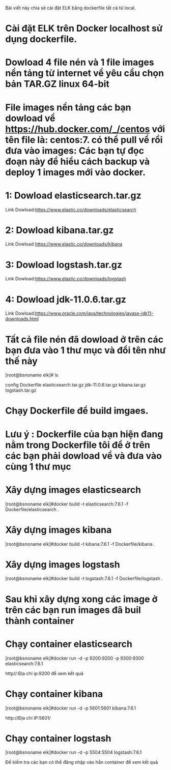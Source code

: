 Bài viết này chia sẻ cài đặt ELK bằng dockerfile tất cả từ local.
# Cài đặt ELK trên Docker localhost sử dụng dockerfile.

# Dowload 4 file nén và 1 file images nền tảng từ internet về yêu cầu chọn bản TAR.GZ linux 64-bit
# File images nền tảng các bạn dowload về https://hub.docker.com/_/centos với tên file là: centos:7. có thể pull về rồi đưa vào images: Các bạn tự đọc đoạn này để hiểu cách backup và deploy 1 images mới vào docker.
  
  
  # 1: Dowload elasticsearch.tar.gz
  Link Dowload:https://www.elastic.co/downloads/elasticsearch
  # 2: Dowload kibana.tar.gz
  Link Dowload https://www.elastic.co/downloads/kibana
  # 3: Dowload logstash.tar.gz
  Link Dowload:https://www.elastic.co/downloads/logstash
  # 4: Dowload jdk-11.0.6.tar.gz
  Link Dowload:https://www.oracle.com/java/technologies/javase-jdk11-downloads.html

# Tất cả file nén đã dowload ở trên các bạn đưa vào 1 thư mục và đổi tên như thế này
[root@bsnoname elk]# ls

config  Dockerfile  elasticsearch.tar.gz  jdk-11.0.6.tar.gz  kibana.tar.gz  logstash.tar.gz

# Chạy Dockerfile để build imgaes.
# Lưu ý : Dockerfile của bạn hiện đang nằm trong Dockerfile tôi để ở trên các bạn phải dowload về và đưa vào cùng 1 thư mục
  
  
  # Xây dựng images elasticsearch
[root@bsnoname elk]#docker build -t elasticsearch:7.6.1 -f Dockerfile/elasticsearch .
  # Xây dựng images kibana
[root@bsnoname elk]#docker build -t kibana:7.6.1 -f Dockerfile/kibana .
  # Xây dựng images logstash
[root@bsnoname elk]#docker build -t logstash:7.6.1 -f Dockerfile/logstash .


# Sau khi xây dựng xong các image ở trên các bạn run images đã buil thành container

  # Chạy container elasticsearch
[root@bsnoname elk]#docker run -d -p 9200:9200 -p 9300:9300 elasticsearch:7.6.1

http//:Địa chỉ ip:9200 để xem kết quả

  # Chạy container kibana
[root@bsnoname elk]#docker run -d -p 5601:5601 kibana:7.6.1

http://Địa chỉ IP:5601/

  # Chạy container logstash
[root@bsnoname elk]#docker run -d -p 5504:5504 logstash:7.6.1

Để kiểm tra các bạn có thể đăng nhập vào hẳn container để xem kết quả
